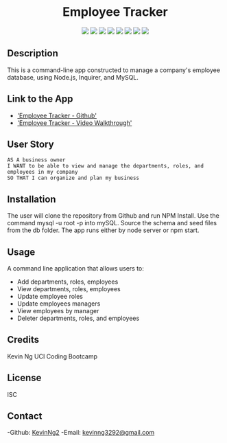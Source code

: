 
<h1 align="center">Employee Tracker</h1>
  
<p align="center">
    <img src="https://img.shields.io/badge/Javascript-yellow" />
    <img src="https://img.shields.io/badge/jQuery-blue"  />
    <img src="https://img.shields.io/badge/-node.js-green" />
    <img src="https://img.shields.io/badge/-inquirer-red" >
    <img src="https://img.shields.io/badge/-screencastify-lightgrey" />
    <img src="https://img.shields.io/badge/-json-orange" />
    <img src="https://img.shields.io/badge/mySQL-blue"  />
    <img src="https://img.shields.io/badge/inquirer-green" />
</p>

## Description 
This is a command-line app constructed to manage a company's employee database, using Node.js, Inquirer, and MySQL.

## Link to the App
* ['Employee Tracker - Github']()
* ['Employee Tracker - Video Walkthrough']()

## User Story
```
AS A business owner
I WANT to be able to view and manage the departments, roles, and employees in my company
SO THAT I can organize and plan my business
```

## Installation
The user will clone the repository from Github and run NPM Install.
Use the command mysql -u root -p into mySQL.
Source the schema and seed files from the db folder.
The app runs either by node server or npm start.

## Usage
A command line application that allows users to:
- Add departments, roles, employees
- View departments, roles, employees
- Update employee roles
- Update employees managers 
- View employees by manager
- Deleter departments, roles, and employees

## Credits
Kevin Ng UCI Coding Bootcamp

## License
ISC

## Contact
-Github: [KevinNg2](https://github.com/KevinNg2)
-Email: [kevinng3292@gmail.com](mailto:kevinng3292@gmail.com)
